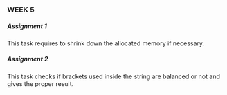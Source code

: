 ### WEEK 5 ###
##### Assignment 1 #####
This task requires to shrink down the allocated memory if necessary.
##### Assignment 2 #####
This task checks if brackets used inside the string are balanced or not and gives the proper result.
